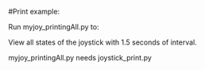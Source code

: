 #Print example:  

Run myjoy_printingAll.py to:  

View all states of the joystick with 1.5 seconds of interval.  

myjoy_printingAll.py needs joystick_print.py  

